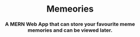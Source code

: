 <p align="center">
    <h1 align="center">Memeories</h1>
    <h3 align="center">A MERN Web App that can store your favourite meme memories and can be viewed later.</h3>
</p>
